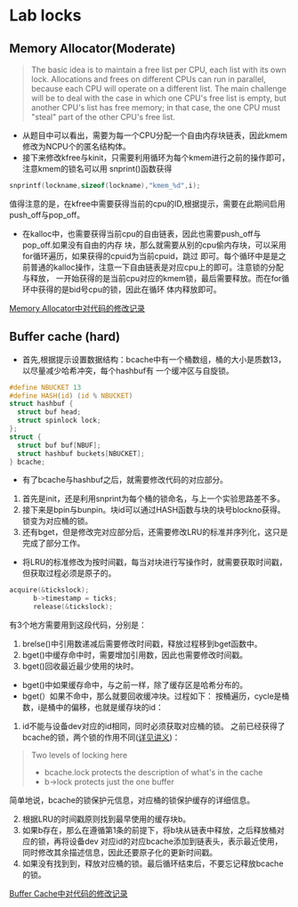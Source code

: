 # Lab locks
## Memory Allocator(Moderate)
> The basic idea is to maintain a free list per CPU, each list with its own lock. Allocations and frees on different CPUs
> can run in parallel, because each CPU will operate on a different list. The main challenge will be to deal with the case in which
>  one CPU's free list is empty, but another CPU's list has free memory; in that case, the one CPU must "steal" part of the other CPU's
> free list.

- 从题目中可以看出，需要为每一个CPU分配一个自由内存块链表，因此kmem修改为NCPU个的匿名结构体。
- 接下来修改kfree与kinit，只需要利用循环为每个kmem进行之前的操作即可，注意kmem的锁名可以用
snprint()函数获得
```c
snprintf(lockname,sizeof(lockname),"kmem_%d",i);
```
值得注意的是，在kfree中需要获得当前的cpu的ID,根据提示，需要在此期间启用push_off与pop_off。

- 在kalloc中，也需要获得当前cpu的自由链表，因此也需要push_off与pop_off.如果没有自由的内存
块，那么就需要从别的cpu偷内存块，可以采用for循环遍历，如果获得的cpuid为当前cpuid，跳过
即可。每个循环中是是之前普通的kalloc操作，注意一下自由链表是对应cpu上的即可。注意锁的分配与释放，
一开始获得的是当前cpu对应的kmem锁，最后需要释放。而在for循环中获得的是bid号cpu的锁，因此在循环
体内释放即可。

[Memory Allocator中对代码的修改记录](https://github.com/VictorHuu/ClassDesign-MIT6.S081Fork/commit/94658b95e75c322657733086941aac96f3348d6e)

## Buffer cache (hard)
- 首先,根据提示设置数据结构：bcache中有一个桶数组，桶的大小是质数13，以尽量减少哈希冲突，每个hashbuf有
一个缓冲区与自旋锁。
```c
#define NBUCKET 13
#define HASH(id) (id % NBUCKET)
struct hashbuf {
  struct buf head;
  struct spinlock lock;
};
struct {
  struct buf buf[NBUF];
  struct hashbuf buckets[NBUCKET];
} bcache;
```
- 有了bcache与hashbuf之后，就需要修改代码的对应部分。
1. 首先是init，还是利用snprint为每个桶的锁命名，与上一个实验思路差不多。
2. 接下来是bpin与bunpin。块id可以通过HASH函数与块的块号blockno获得。锁变为对应桶的锁。
3. 还有bget，但是修改完对应部分后，还需要修改LRU的标准并序列化，这只是完成了部分工作。
- 将LRU的标准修改为按时间戳，每当对块进行写操作时，就需要获取时间戳，但获取过程必须是原子的。
```c
acquire(&tickslock);
      b->timestamp = ticks;
      release(&tickslock);
```
有3个地方需要用到这段代码，分别是：
1. brelse()中引用数递减后需要修改时间戳，释放过程移到bget函数中。
2. bget()中缓存命中时，需要增加引用数，因此也需要修改时间戳。
3. bget()回收最近最少使用的块时。
- bget()中如果缓存命中，与之前一样，除了缓存区是哈希分布的。
- bget(）如果不命中，那么就要回收缓冲块。过程如下：
按桶遍历，cycle是桶数，i是桶中的偏移，也就是缓存块的id：
1. id不能与设备dev对应的id相同，同时必须获取对应桶的锁。
之前已经获得了bcache的锁，两个锁的作用不同([详见讲义](https://pdos.csail.mit.edu/6.828/2020/lec/l-fs.txt))：
>Two levels of locking here
  > - bcache.lock protects the description of what's in the cache
  > - b->lock protects just the one buffer

简单地说，bcache的锁保护元信息，对应桶的锁保护缓存的详细信息。

2. 根据LRU的时间戳原则找到最早使用的缓存块b。
3. 如果b存在，那么在遵循第1条的前提下，将b块从链表中释放，之后释放桶对应的锁，再将设备dev
对应id的对应bcache添加到链表头，表示最近使用，同时修改其余描述信息，因此还要原子化的更新时间戳。
4. 如果没有找到到，释放对应桶的锁。最后循环结束后，不要忘记释放bcache的锁。

[Buffer Cache中对代码的修改记录](https://github.com/VictorHuu/ClassDesign-MIT6.S081Fork/commit/e65aee001dd7b91ad717b45606b7b75771ef7837)

